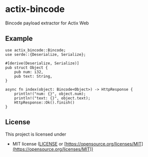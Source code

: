 # actix-bincode

Bincode payload extractor for Actix Web

## Example

```rust,ignore
use actix_bincode::Bincode;
use serde::{Deserialize, Serialize};

#[derive(Deserialize, Serialize)]
pub struct Object {
    pub num: i32,
    pub text: String,
}

async fn index(object: Bincode<Object>) -> HttpResponse {
    println!("num: {}", object.num);
    println!("text: {}", object.text);
    HttpResponse::Ok().finish()
}
```

## License

This project is licensed under 

- MIT license ([LICENSE](LICENSE) or [https://opensource.org/licenses/MIT](https://opensource.org/licenses/MIT))

